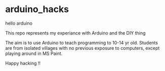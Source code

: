 arduino_hacks
=============

hello arduino

This repo represents my experiance with Arduino and the DIY thing

The aim is to use Arduino to teach programming to 10-14 yr old.
Students are from isolated villages with no previous exposure to computers, except playing around in MS Paint.


Happy hacking !!
